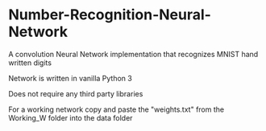 # Number-Recognition-Neural-Network
A convolution Neural Network implementation that recognizes MNIST hand written digits



Network is written in vanilla Python 3

Does not require any third party libraries

For a working network copy and paste the "weights.txt" 
from the Working_W folder into the data folder
